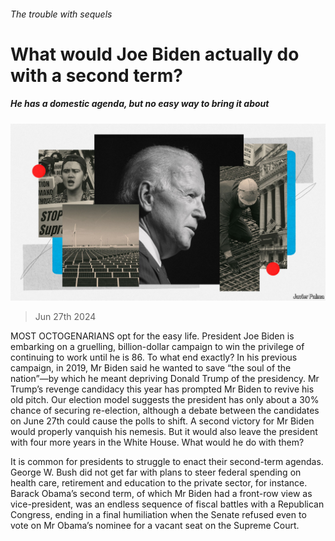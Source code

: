 ###### The trouble with sequels

# What would Joe Biden actually do with a second term? 

##### He has a domestic agenda, but no easy way to bring it about 

![image](images/20240629_FBD001.jpg) 

> Jun 27th 2024 

MOST OCTOGENARIANS opt for the easy life. President Joe Biden is embarking on a gruelling, billion-dollar campaign to win the privilege of continuing to work until he is 86. To what end exactly? In his previous campaign, in 2019, Mr Biden said he wanted to save “the soul of the nation”—by which he meant depriving Donald Trump of the presidency. Mr Trump’s revenge candidacy this year has prompted Mr Biden to revive his old pitch. Our election model suggests the president has only about a 30% chance of securing re-election, although a debate between the candidates on June 27th could cause the polls to shift. A second victory for Mr Biden would properly vanquish his nemesis. But it would also leave the president with four more years in the White House. What would he do with them?

It is common for presidents to struggle to enact their second-term agendas. George W. Bush did not get far with plans to steer federal spending on health care, retirement and education to the private sector, for instance. Barack Obama’s second term, of which Mr Biden had a front-row view as vice-president, was an endless sequence of fiscal battles with a Republican Congress, ending in a final humiliation when the Senate refused even to vote on Mr Obama’s nominee for a vacant seat on the Supreme Court.

